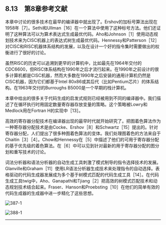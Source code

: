 ## 8.13　第8章参考文献

本章中讨论的很多技术在最早的编译器中就出现了。Ershov的加标号算法出现在1958年［7］。Sethi和Ullman［16］在一个算法中使用了这种标号方法。他们还证明了这种算法可以为算术表达式生成最优代码。Aho和Johnson［1］使用动态规划技术来为CISC机器上的表达式树生成最优代码。Hennessy和Patterson［12］对CISC和RISC机器体系结构的发展，以及在设计一个好的指令集时需要做出的权衡进行了很好的讨论。

虽然RISC的历史可以追溯到更早的计算机中，比如最先在1964年交付的CDC6600，但RISC体系结构在1990年之后才流行起来。在1990年之前设计的很多计算机都是CISC机器，然而大多数在1990年之后安装的通用计算机仍然是CISC机器，因为它们都基于Intel 80x86或其后代（比如Pentium芯片）的体系结构。在1963年交付的Burroughs B5000是一个早期的栈计算机。

本章中给出的很多关于代码生成的启发式规则已经被用到不同的编译器中。我们描述了在循环执行时用固定数量寄存器存放变量的策略。这个策略被Lowry和Medlock用在Fortran H的实现中［13］。

高效的寄存器分配技术在编译器出现的最早时代就开始研究了。把图着色算法作为一种寄存器分配技术是由Cocke、Ershov［8］和Schwartz［15］提出的。针对寄存器分配，人们提出了很多种图着色算法的变体。我们处理图着色的方法来自于Chaitin［3］［4］。Chow和Hennessy在［5］中描述了他们的可用于寄存器分配的基于优先级的着色算法。在［6］中可以见到针对最新的用于寄存器分配的图分划和重写技术的讨论。

词法分析器和语法分析器的自动生成工具刺激了模式制导的指令选择技术的发展。Glanville和Graham［11］使用LR语法分析器生成技术来处理指令的自动选择。表格驱动的代码生成器发展成为多个基于树模式匹配的代码生成工具［14］。在代码生成工具twig中，Aho、Ganapathi和Tjiang［2］把高效的树模式匹配技术和动态规划技术结合起来。Fraser、Hanson和Proebsting［10］在他们的简单有效的代码生成器的生成器中进一步精化了这些思想。

![387-1](../Images/image04630.jpeg)

![388-1](../Images/image04631.jpeg)

---

[^1]: 原文如此。如果s的某个运算分量在基本块内没有在s之前被定值，那么这个运算分量对应的子结点就是代表该运算分量的初始值的结点。——译者注

[^2]: 总的来说，在从DAG生成代码时我们必须非常小心地处理变量的名字。如果变量x被定值两次，或者虽然只赋值一次但初始值x0被使用过，那么必须保证不会在原先存放x值的结点被全部使用之前改变x的值。

[^3]: 在编译时刻对算术表达式求值时，必须使用和运行时刻相同的求值方法。K. Thompson给出了一个很完美的解决方法：对常量表达式进行编译，在目标机上执行目标代码，然后把表达式替换为执行结果。按照这样的做法，编译器就不需要另带一个解析器。

[^4]: 然而，减法运算可能引起上溢或下溢，而比较指令不会引起这个问题。

[^5]: 即不能跨越括号求值——译者注。

[^6]: 实际并非如此，例如由4个结点组成的圈中，每个结点都有两条边，但是却存在2-着色方案：奇数点为白色，而偶数点为黑色。作者的意思可能是指难以在适当的时间内找出k-着色方案——译者注。